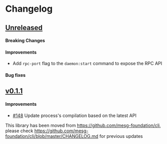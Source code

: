 # Changelog

## [Unreleased](https://github.com/mesg-foundation/js-sdk/releases/tag/%40mesg%2Fcli%40X.X.X)

#### Breaking Changes
#### Improvements

- Add `rpc-port` flag to the `daemon:start` command to expose the RPC API

#### Bug fixes

## [v0.1.1](https://github.com/mesg-foundation/js-sdk/releases/tag/%40mesg%2Fcli%400.1.1)

#### Improvements

- [#148](https://github.com/mesg-foundation/js-sdk/pull/148) Update process's compilation based on the latest API

This library has been moved from https://github.com/mesg-foundation/cli, please check https://github.com/mesg-foundation/cli/blob/master/CHANGELOG.md for previous updates